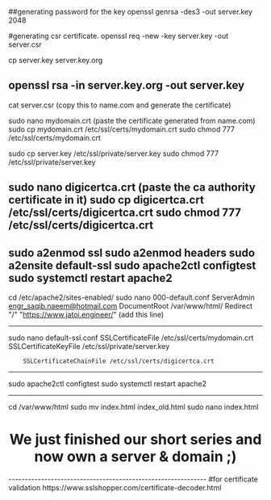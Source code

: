 ##generating password for the key
openssl genrsa -des3 -out server.key 2048

#generating csr certificate.
openssl req -new -key server.key -out server.csr

cp server.key server.key.org

openssl rsa -in server.key.org -out server.key
----------------------------------------------------
cat server.csr (copy this to name.com and generate the certificate)

sudo nano mydomain.crt (paste the certificate generated from name.com)
sudo cp mydomain.crt /etc/ssl/certs/mydomain.crt
sudo chmod 777 /etc/ssl/certs/mydomain.crt

sudo cp server.key /etc/ssl/private/server.key
sudo chmod 777 /etc/ssl/private/server.key

sudo nano digicertca.crt (paste the ca authority certificate in it)
sudo cp digicertca.crt /etc/ssl/certs/digicertca.crt
sudo chmod 777 /etc/ssl/certs/digicertca.crt
----------------------------------------------------
sudo a2enmod ssl
sudo a2enmod headers
sudo a2ensite default-ssl
sudo apache2ctl configtest
sudo systemctl restart apache2
----------------------------------------------------------
cd /etc/apache2/sites-enabled/
sudo nano 000-default.conf
        ServerAdmin engr_saqib.naeem@hotmail.com
        DocumentRoot /var/www/html/
        Redirect  "/" "https://www.jatoi.engineer/" (add this line)
_________________________________________________________________
sudo nano default-ssl.conf
                SSLCertificateFile      /etc/ssl/certs/mydomain.crt
                SSLCertificateKeyFile /etc/ssl/private/server.key

		SSLCertificateChainFile /etc/ssl/certs/digicertca.crt
--------------------------------------------------------------------
sudo apache2ctl configtest
sudo systemctl restart apache2

------------------------------------------------------------------------------
cd /var/www/html
sudo mv index.html index_old.html
sudo nano index.html

<html>
 <head>
     <title>SN Khawaja</title>
     <style>
        h1 {text-align: center;}
        </style>
 </head>   
 <body>
     <h1>We just finished our short series and now own a server & domain ;)</h1>
 </body>
</html>
-------------------------------------------------------------
#for certificate validation
https://www.sslshopper.com/certificate-decoder.html
